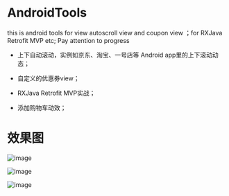 # AndroidTools
this is android tools for view  autoscroll view and coupon view ；for  RXJava Retrofit MVP etc;
Pay attention to progress 

* 上下自动滚动，实例如京东、淘宝、一号店等 Android app里的上下滚动动态；

* 自定义的优惠券view；

* RXJava Retrofit MVP实战；

* 添加购物车动效；


#  效果图

![image](https://github.com/GJson/AndroidTools/blob/master/one.gif)    
 


![image](https://github.com/GJson/AndroidTools/blob/master/two.gif)    


![image](https://github.com/GJson/AndroidTools/blob/master/three.gif)    
